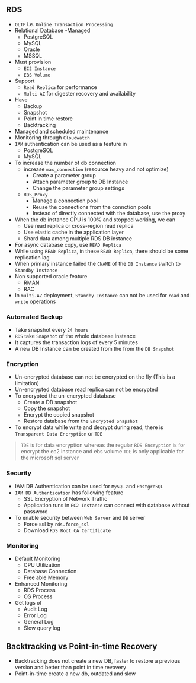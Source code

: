 ## RDS

- `OLTP` i.e. `Online Transaction Processing`
- Relational Database
  -Managed
  - PostgreSQL
  - MySQL
  - Oracle
  - MSSQL
- Must provision
  - `EC2 Instance`
  - `EBS Volume`
- Support
  - `Read Replica` for performance
  - `Multi AZ` for digester recovery and availability
- Have
  - Backup
  - Snapshot
  - Point in time restore
  - Backtracking
- Managed and scheduled maintenance
- Monitoring through `Cloudwatch`
- `IAM` authentication can be used as a feature in
  - PostgreSQL
  - MySQL
- To increase the number of db connection
  - increase `max_connection` (resource heavy and not optimize)
    - Create a parameter group
    - Attach parameter group to DB Instance
    - Change the parameter group settings
  - `RDS_Proxy`
    - Manage a connection pool
    - Reuse the connections from the connction pools
    - Instead of directly connected with the database, use the proxy
- When the db instance CPU is 100% and stopped working, we can
  - Use read replica or cross-region read replica
  - Use elastic cache in the application layer
  - Shard data among multiple RDS DB instance
- For async database copy, use `READ Replica`
- While using `READ Replica`, in these `READ Replica`, there should be some replication lag
- When primary instance failed the `CNAME` of the `DB Instance` switch to `Standby Instance`
- Non supported oracle feature
  - RMAN
  - RAC
- In `multi-AZ` deployment, `Standby Instance` can not be used for `read` and `write` operations

### Automated Backup

- Take snapshot every `24 hours`
- `RDS` take `Snapshot` of the whole database instance
- It captures the transaction logs of every 5 minutes
- A new DB Instance can be created from the from the `DB Snapshot`

### Encryption

- Un-encrypted database can not be encrypted on the fly (This is a limitation)
- Un-encrypted database read replica can not be encrypted
- To encrypted the un-encrypted database
  - Create a DB snapshot
  - Copy the snapshot
  - Encrypt the copied snapshot
  - Restore database from the `Encrypted Snapshot`
- To encrypt data while write and decrypt during read, there is `Transparent Data Encryption` or `TDE`

> `TDE` is for data encryption whereas the regular `RDS Encryption` is for encrypt the ec2 instance and ebs volume
> `TDE` is only applicable for the microsoft sql server

### Security

- IAM DB Authentication can be used for `MySQL` and `PostgreSQL`
- `IAM DB Authentication` has following feature
  - SSL Encryption of Network Traffic
  - Application runs in `EC2 Instance` can connect with database without password
- To enable security between `Web Server` and `DB` server
  - Force ssl by `rds.force_ssl`
  - Download `RDS Root CA Certificate`

### Monitoring

- Default Monitoring
  - CPU Utilization
  - Database Connection
  - Free able Memory
- Enhanced Monitoring
  - RDS Process
  - OS Process
- Get logs of
  - Audit Log
  - Error Log
  - General Log
  - Slow query log

## Backtracking vs Point-in-time Recovery

- Backtracking does not create a new DB, faster to restore a previous version and better than point in time revovery
- Point-in-time create a new db, outdated and slow
